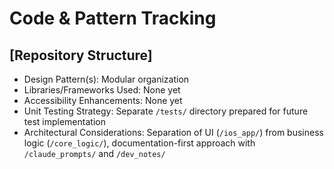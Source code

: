 # Code & Pattern Tracking

## [Repository Structure]
- Design Pattern(s): Modular organization
- Libraries/Frameworks Used: None yet
- Accessibility Enhancements: None yet
- Unit Testing Strategy: Separate `/tests/` directory prepared for future test implementation
- Architectural Considerations: Separation of UI (`/ios_app/`) from business logic (`/core_logic/`), documentation-first approach with `/claude_prompts/` and `/dev_notes/`
